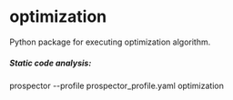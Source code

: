 # optimization
Python package for executing optimization algorithm.

##### Static code analysis:
prospector --profile prospector_profile.yaml optimization